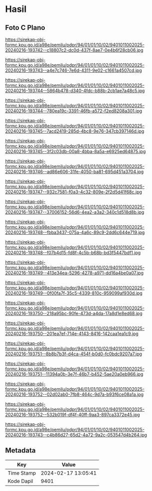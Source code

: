 # Hasil

## Foto C Plano

https://sirekap-obj-formc.kpu.go.id/a98e/pemilu/pdpr/94/01/01/10/02/9401011002025-20240216-193742--c18807c2-dc0d-437f-8ae7-0e4b6f28cb06.jpg

https://sirekap-obj-formc.kpu.go.id/a98e/pemilu/pdpr/94/01/01/10/02/9401011002025-20240216-193743--a4e7c746-7e6d-4311-9e02-c1661a4507cd.jpg

https://sirekap-obj-formc.kpu.go.id/a98e/pemilu/pdpr/94/01/01/10/02/9401011002025-20240216-193744--5864b478-d340-4fdc-b88b-2cb1ae7a48c5.jpg

https://sirekap-obj-formc.kpu.go.id/a98e/pemilu/pdpr/94/01/01/10/02/9401011002025-20240216-193744--780ea19c-3391-46fb-a572-f2ed8208a301.jpg

https://sirekap-obj-formc.kpu.go.id/a98e/pemilu/pdpr/94/01/01/10/02/9401011002025-20240216-193745--7acd2419-285d-4bc8-9e76-347cb397146d.jpg

https://sirekap-obj-formc.kpu.go.id/a98e/pemilu/pdpr/94/01/01/10/02/9401011002025-20240216-193745--3f2c03db-00a8-4bba-8a5a-e6925ed64875.jpg

https://sirekap-obj-formc.kpu.go.id/a98e/pemilu/pdpr/94/01/01/10/02/9401011002025-20240216-193746--ad86e606-31fe-4050-ba81-695d451a3704.jpg

https://sirekap-obj-formc.kpu.go.id/a98e/pemilu/pdpr/94/01/01/10/02/9401011002025-20240216-193747--932c7581-f0a3-4c32-809e-2f2d5d41f68c.jpg

https://sirekap-obj-formc.kpu.go.id/a98e/pemilu/pdpr/94/01/01/10/02/9401011002025-20240216-193747--37006152-56d6-4ea2-a3a2-340c1d518d8b.jpg

https://sirekap-obj-formc.kpu.go.id/a98e/pemilu/pdpr/94/01/01/10/02/9401011002025-20240216-193748--fbba3437-075a-4a6c-89c9-2dd6c644e719.jpg

https://sirekap-obj-formc.kpu.go.id/a98e/pemilu/pdpr/94/01/01/10/02/9401011002025-20240216-193748--f07b4d15-fd8f-4c5b-b68b-bd3f5447bdf1.jpg

https://sirekap-obj-formc.kpu.go.id/a98e/pemilu/pdpr/94/01/01/10/02/9401011002025-20240216-193749--413e34ea-5296-4278-a971-dd16a4be0a07.jpg

https://sirekap-obj-formc.kpu.go.id/a98e/pemilu/pdpr/94/01/01/10/02/9401011002025-20240216-193749--0f00fa7f-35c5-4339-810c-959099af930d.jpg

https://sirekap-obj-formc.kpu.go.id/a98e/pemilu/pdpr/94/01/01/10/02/9401011002025-20240216-193750--218a95bc-90fe-473d-a4da-17a8d1e8ed68.jpg

https://sirekap-obj-formc.kpu.go.id/a98e/pemilu/pdpr/94/01/01/10/02/9401011002025-20240216-193750--201ea7ef-714e-4143-8416-142caa1ea1c9.jpg

https://sirekap-obj-formc.kpu.go.id/a98e/pemilu/pdpr/94/01/01/10/02/9401011002025-20240216-193751--8b8b7b3f-d4ca-454f-b0d0-fc0bdc9207a7.jpg

https://sirekap-obj-formc.kpu.go.id/a98e/pemilu/pdpr/94/01/01/10/02/9401011002025-20240216-193751--11394a0b-3e7f-46b7-b452-5ae20a0eb966.jpg

https://sirekap-obj-formc.kpu.go.id/a98e/pemilu/pdpr/94/01/01/10/02/9401011002025-20240216-193752--02d02ab0-7fb8-464c-9d7a-b93f6ce08a1a.jpg

https://sirekap-obj-formc.kpu.go.id/a98e/pemilu/pdpr/94/01/01/10/02/9401011002025-20240216-193752--532b019f-df4f-40ff-9aa3-897ca3372e45.jpg

https://sirekap-obj-formc.kpu.go.id/a98e/pemilu/pdpr/94/01/01/10/02/9401011002025-20240216-193743--c4b86d27-65d2-4a72-9a2c-053547d4b264.jpg


## Metadata

| Key        | Value               |
| ---------- | ------------------- |
| Time Stamp | 2024-02-17 13:05:41 |
| Kode Dapil | 9401                |



